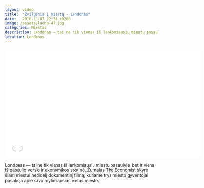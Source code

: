 ```yaml
---
layout: video
title:  "Žvilgsnis į miestą - Londonas"
date:   2016-11-07 22:38 +0200
image: /assets/lucho-47.jpg
categories: Miestas
description: Londonas — tai ne tik vienas iš lankomiausių miestų pasaulyje, bet ir viena iš pasaulio verslo ir ekonomikos sostinė.
location: Londonas
---
```

<div class="video-container">
<iframe width="640" height="360" src="//youtube.com/embed/_B-FDiitAOE" frameborder="0" allowfullscreen controls></iframe>
</div>

<p class="italic">Londonas — tai ne tik vienas iš lankomiausių miestų pasaulyje, bet ir viena iš pasaulio verslo ir ekonomikos sostinė. 
Žurnalas <a href="//economist.com" target="_blank">The Economist</a> skyrė šiam miestui nedidelį 
dokumentinį filmą, kuriame trys miesto gyventojai pasakoja apie savo mylimiausias vietas mieste.</p>
